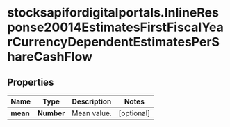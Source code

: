 # stocksapifordigitalportals.InlineResponse20014EstimatesFirstFiscalYearCurrencyDependentEstimatesPerShareCashFlow

## Properties

Name | Type | Description | Notes
------------ | ------------- | ------------- | -------------
**mean** | **Number** | Mean value. | [optional] 


